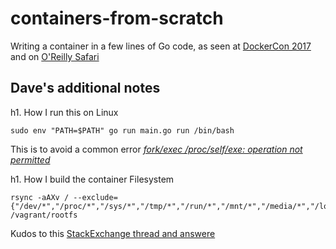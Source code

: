 # containers-from-scratch
Writing a container in a few lines of Go code, as seen at [DockerCon 2017](https://www.youtube.com/watch?v=MHv6cWjvQjM&t=1316s) and on [O'Reilly Safari](https://www.safaribooksonline.com/library/view/how-to-containerize/9781491982310/)

## Dave's additional notes

h1.    How I run this on Linux
```
sudo env "PATH=$PATH" go run main.go run /bin/bash
```
This is to avoid a common error [*fork/exec /proc/self/exe: operation not permitted*](https://stackoverflow.com/questions/72543182/fork-exec-proc-self-exe-operation-not-permitted)

h1.    How I build the container Filesystem
```
rsync -aAXv / --exclude={"/dev/*","/proc/*","/sys/*","/tmp/*","/run/*","/mnt/*","/media/*","/lost+found","/home/*","/opt/*","/snap/*","/usr/local/*","/usr/src/*","/var/*","/vagrant/*"} /vagrant/rootfs
```
Kudos to this [StackExchange thread and answere](https://askubuntu.com/questions/1049930/how-to-copy-root-file-system-in-ubuntu#answer-1231934)

